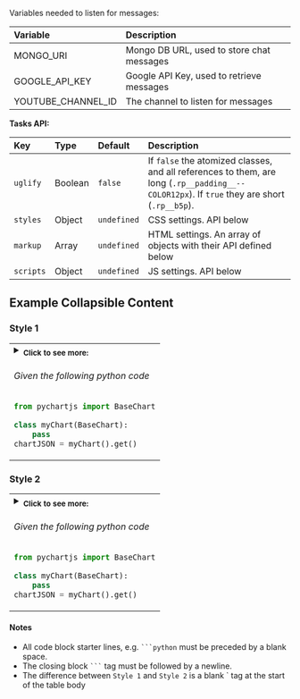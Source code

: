 

Variables needed to listen for messages:

| Variable | Description|
| :--- | :--- |
| MONGO_URI | Mongo DB URL, used to store chat messages |
| GOOGLE_API_KEY | Google API Key, used to retrieve messages |
| YOUTUBE_CHANNEL_ID | The channel to listen for messages |

**Tasks API:**

Key       | Type    | Default     | Description
:--       | :--     | :--         | :--
`uglify`  | Boolean | `false`     | If `false` the atomized classes, and all references to them, are long (`.rp__padding__--COLOR12px`). If `true` they are short (`.rp__b5p`).
`styles`  | Object  | `undefined` | CSS settings. API below
`markup`  | Array   | `undefined` | HTML settings. An array of objects with their API defined below
`scripts` | Object  | `undefined` | JS settings. API below


## Example Collapsible Content
### Style 1

<table ><tbody ><tr></tr><tr><td><details ><summary><sub><b>Click to see more:</b></sub><h6> Given the following python code </h6>

```python
from pychartjs import BaseChart

class myChart(BaseChart):
    pass
chartJSON = myChart().get()

```
</summary><hr>
<h6>Write the following HTML</h6>

 ```html
<div class="container">
    <canvas id="myChart"></canvas>
</div>
```
<h6>... and JS</h6>

```js
var data = {{ chartJSON | safe }}
var ctx = document.getElementById("myChart").getContext('2d');
var myChart = new Chart(ctx, data);
```
</details></td></tr></tbody>
</table>

### Style 2
<table ><tbody ><tr><td><details ><summary><sub><b>Click to see more:</b></sub><h6> Given the following python code </h6>

```python
from pychartjs import BaseChart

class myChart(BaseChart):
    pass
chartJSON = myChart().get()

```
</summary><hr>
<h6>Write the following HTML</h6>

 ```html
<div class="container">
    <canvas id="myChart"></canvas>
</div>
```
<h6>... and JS</h6>

```js
var data = {{ chartJSON | safe }}
var ctx = document.getElementById("myChart").getContext('2d');
var myChart = new Chart(ctx, data);
```
</details></td></tr></tbody>
</table>


#### Notes
- All code block starter lines, e.g. ` ```python ` must be preceded by a blank space. 
- The closing block ` ``` ` tag must be followed by a newline. 
- The difference between `Style 1` and `Style 2` is a blank `<tr></tr> tag at the start of the table body